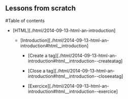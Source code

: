 Lessons from scratch
----

#Table of contents

  + [HTML][./html/2014-09-13-html-an-introduction]

    + [Introduction][./html/2014-09-13-html-an-introduction#html__introduction]

      + [Create a tag][./html/2014-09-13-html-an-introduction#html__introduction--createatag]

      + [Close a tag][./html/2014-09-13-html-an-introduction#html__introduction--closeeatag]

      + [Exercice][./html/2014-09-13-html-an-introduction#html__introduction--exercice]


